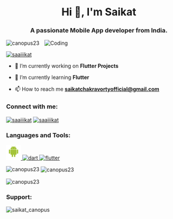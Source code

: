 <h1 align="center">Hi 👋, I'm Saikat</h1>
<h3 align="center">A passionate Mobile App developer from India.</h3>
<img align="right" alt="Coding" width="400" src="https://cdn.dribbble.com/users/1162077/screenshots/3848914/media/7ed7d5ca074b48b328150e5a231e8d1f.gif"


<p align="left"> <img src="https://komarev.com/ghpvc/?username=canopus23&label=Profile%20views&color=0e75b6&style=flat" alt="canopus23" /> </p>

<p align="left"> <a href="https://twitter.com/saaiiikat" target="blank"><img src="https://img.shields.io/twitter/follow/saaiiikat?logo=twitter&style=for-the-badge" alt="saaiiikat" /></a> </p>

- 🔭 I’m currently working on **Flutter Projects**

- 🌱 I’m currently learning **Flutter**

- 📫 How to reach me **saikatchakravortyofficial@gmail.com**

<h3 align="left">Connect with me:</h3>
<p align="left">
<a href="https://twitter.com/saaiiikat" target="blank"><img align="center" src="https://raw.githubusercontent.com/rahuldkjain/github-profile-readme-generator/master/src/images/icons/Social/twitter.svg" alt="saaiiikat" height="30" width="40" /></a>
<a href="https://instagram.com/saaiiikat" target="blank"><img align="center" src="https://raw.githubusercontent.com/rahuldkjain/github-profile-readme-generator/master/src/images/icons/Social/instagram.svg" alt="saaiiikat" height="30" width="40" /></a>
</p>

<h3 align="left">Languages and Tools:</h3>
<p align="left"> <a href="https://developer.android.com" target="_blank" rel="noreferrer"> <img src="https://raw.githubusercontent.com/devicons/devicon/master/icons/android/android-original-wordmark.svg" alt="android" width="40" height="40"/> </a> <a href="https://dart.dev" target="_blank" rel="noreferrer"> <img src="https://www.vectorlogo.zone/logos/dartlang/dartlang-icon.svg" alt="dart" width="40" height="40"/> </a> <a href="https://flutter.dev" target="_blank" rel="noreferrer"> <img src="https://www.vectorlogo.zone/logos/flutterio/flutterio-icon.svg" alt="flutter" width="40" height="40"/> </a> </p>

<p><img align="left" src="https://github-readme-stats.vercel.app/api/top-langs?username=canopus23&show_icons=true&locale=en&layout=compact" alt="canopus23" /></p>

<p>&nbsp;<img align="center" src="https://github-readme-stats.vercel.app/api?username=canopus23&show_icons=true&locale=en" alt="canopus23" /></p>

<p><img align="center" src="https://github-readme-streak-stats.herokuapp.com/?user=canopus23&" alt="canopus23" /></p>

<h3 align="left">Support:</h3>
<p><a href="https://www.buymeacoffee.com/saikat_canopus"> <img align="left" src="https://cdn.buymeacoffee.com/buttons/v2/default-yellow.png" height="50" width="210" alt="saikat_canopus" /></a></p><br><br>
